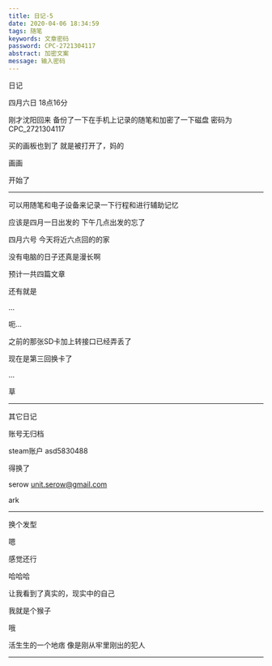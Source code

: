 ```yaml
---
title: 日记-5
date: 2020-04-06 18:34:59
tags: 随笔
keywords: 文章密码
password: CPC-2721304117
abstract: 加密文案
message: 输入密码
---
```


日记

四月六日 18点16分

刚才沈阳回来
备份了一下在手机上记录的随笔和加密了一下磁盘
密码为CPC_2721304117

买的画板也到了
就是被打开了，妈的

画画

开始了

---

可以用随笔和电子设备来记录一下行程和进行辅助记忆

应该是四月一日出发的
下午几点出发的忘了

四月六号
今天将近六点回的的家

没有电脑的日子还真是漫长啊

预计一共四篇文章

还有就是

...

呃...

之前的那张SD卡加上转接口已经弄丢了

现在是第三回换卡了

...

草

---

其它日记

账号无归档

steam账户
asd5830488

得换了

serow
unit.serow@gmail.com

ark

---

换个发型

嗯

感觉还行

哈哈哈

让我看到了真实的，现实中的自己

我就是个猴子

哦

活生生的一个地痞
像是刚从牢里刚出的犯人

---




